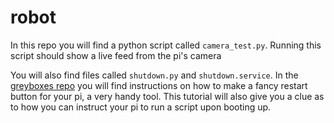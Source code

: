 # robot

In this repo you will find a python script called `camera_test.py`. Running this script should show a live feed from the pi's camera

You will also find files called `shutdown.py` and `shutdown.service`. In the [greyboxes repo](https://github.com/swcphd/greyboxes/tree/master/3_forebrain/raspberry_pi) you will find instructions on how to make a fancy restart button for your pi, a very handy tool. This tutorial will also give you a clue as to how you can instruct your pi to run a script upon booting up.

